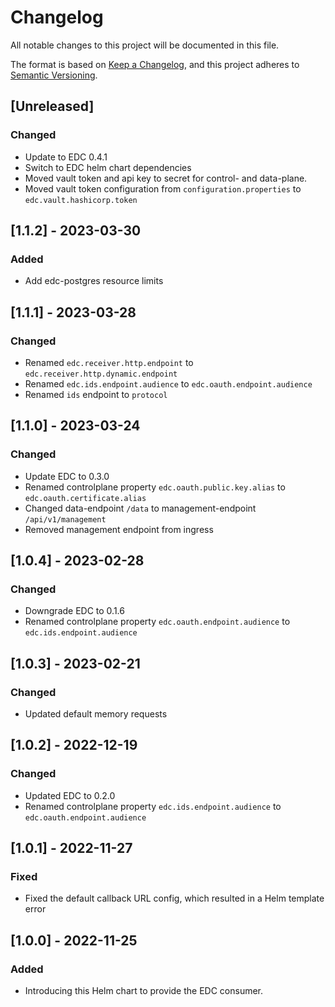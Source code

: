 # Changelog
All notable changes to this project will be documented in this file.

The format is based on [Keep a Changelog](https://keepachangelog.com/en/1.0.0/),
and this project adheres to [Semantic Versioning](https://semver.org/spec/v2.0.0.html).

## [Unreleased]
### Changed
- Update to EDC 0.4.1
- Switch to EDC helm chart dependencies
- Moved vault token and api key to secret for control- and data-plane.
- Moved vault token configuration from `configuration.properties` to `edc.vault.hashicorp.token`

## [1.1.2] - 2023-03-30
### Added
- Add edc-postgres resource limits

## [1.1.1] - 2023-03-28
### Changed
- Renamed `edc.receiver.http.endpoint` to `edc.receiver.http.dynamic.endpoint`
- Renamed `edc.ids.endpoint.audience` to `edc.oauth.endpoint.audience`
- Renamed `ids` endpoint to `protocol`

## [1.1.0] - 2023-03-24
### Changed
- Update EDC to 0.3.0
- Renamed controlplane property `edc.oauth.public.key.alias` to `edc.oauth.certificate.alias`
- Changed data-endpoint `/data` to management-endpoint `/api/v1/management`
- Removed management endpoint from ingress

## [1.0.4] - 2023-02-28
### Changed
- Downgrade EDC to 0.1.6
- Renamed controlplane property `edc.oauth.endpoint.audience` to `edc.ids.endpoint.audience`

## [1.0.3] - 2023-02-21
### Changed
- Updated default memory requests

## [1.0.2] - 2022-12-19
### Changed
- Updated EDC to 0.2.0
- Renamed controlplane property `edc.ids.endpoint.audience` to `edc.oauth.endpoint.audience`

## [1.0.1] - 2022-11-27
### Fixed
- Fixed the default callback URL config, which resulted in a Helm template error


## [1.0.0] - 2022-11-25
### Added
- Introducing this Helm chart to provide the EDC consumer.

